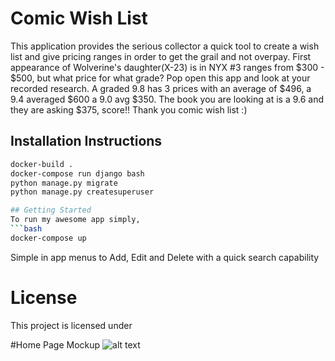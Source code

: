 # Comic Wish List
This application provides the serious collector a quick tool to create a wish list and give pricing ranges in order to get the grail and not overpay. First appearance of Wolverine's daughter(X-23) is in NYX #3  ranges from $300 - $500, but what price for what grade?  Pop open this app and look at your recorded research.  A graded 9.8 has 3 prices with an average of $496, a 9.4 averaged $600 a 9.0 avg $350.  The book you are looking at is a 9.6 and they are asking $375, score!!  Thank you comic wish list :)

## Installation Instructions
```bash
docker-build .
docker-compose run django bash
python manage.py migrate
python manage.py createsuperuser

## Getting Started
To run my awesome app simply,
```bash
docker-compose up
```
Simple in app menus to Add, Edit and Delete with a quick search capability

# License
This project is licensed under 

#Home Page Mockup
![alt text](https://github.com/wein-uno/comicwishlist/images/CErikWeinmeisterC4-ComicApp.png "Home Page Mockup")


